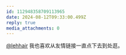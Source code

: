 ```yaml
---
id: 112948358709113965
date: 2024-08-12T09:33:00.499Z
reply: true
media_attachments: 0
---
```


[@lehhair](https://misskey.lehhair.net/@lehhair) 我也喜欢从友情链接一直点下去到处逛。

